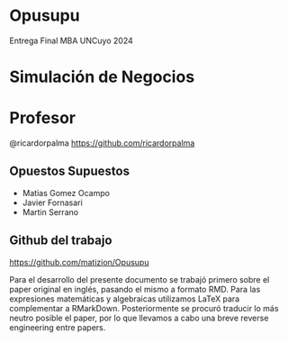 # Opusupu
Entrega Final MBA UNCuyo 2024 
# Simulación de Negocios

# Profesor
@ricardorpalma
https://github.com/ricardorpalma

## Opuestos Supuestos

* Matias Gomez Ocampo
* Javier Fornasari
* Martin Serrano

## Github del trabajo
https://github.com/matizion/Opusupu

Para el desarrollo del presente documento se trabajó primero sobre el paper original en inglés, pasando el mismo a formato RMD.
Para las expresiones matemáticas y algebraicas utilizamos LaTeX para complementar a RMarkDown.
Posteriormente se procuró traducir lo más neutro posible el paper, por lo que llevamos a cabo una breve reverse engineering entre papers.

